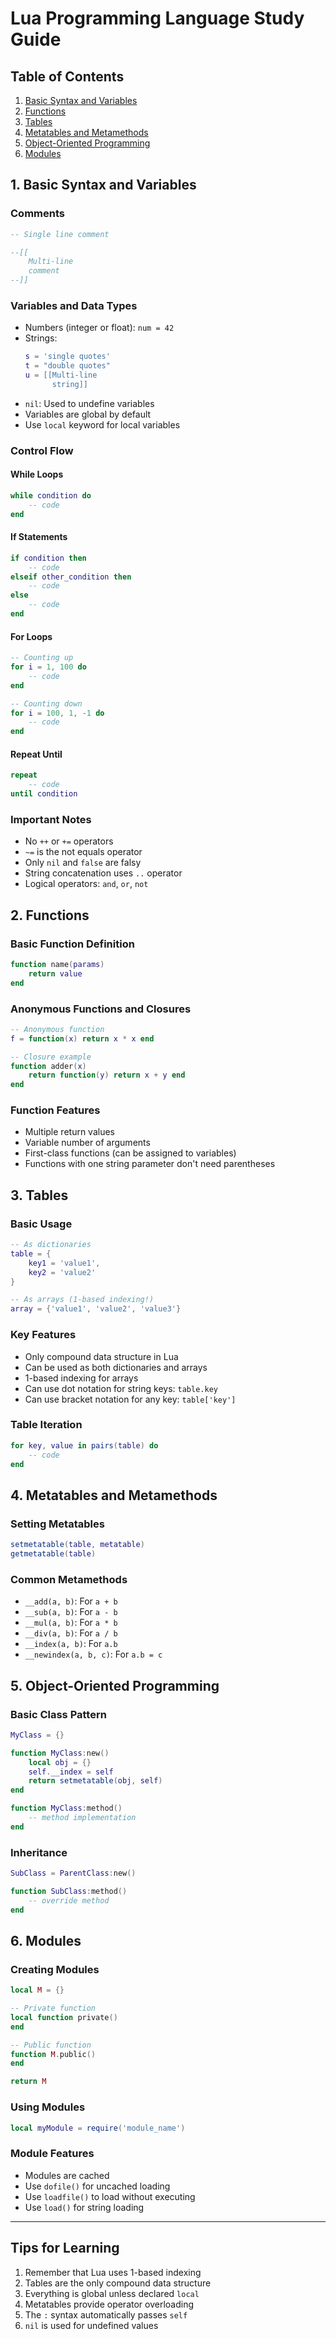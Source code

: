 # Lua Programming Language Study Guide

## Table of Contents
1. [Basic Syntax and Variables](#1-basic-syntax-and-variables)
2. [Functions](#2-functions)
3. [Tables](#3-tables)
4. [Metatables and Metamethods](#4-metatables-and-metamethods)
5. [Object-Oriented Programming](#5-object-oriented-programming)
6. [Modules](#6-modules)

## 1. Basic Syntax and Variables

### Comments
```lua
-- Single line comment

--[[
    Multi-line
    comment
--]]
```

### Variables and Data Types
- Numbers (integer or float): `num = 42`
- Strings:
  ```lua
  s = 'single quotes'
  t = "double quotes"
  u = [[Multi-line
        string]]
  ```
- `nil`: Used to undefine variables
- Variables are global by default
- Use `local` keyword for local variables

### Control Flow

#### While Loops
```lua
while condition do
    -- code
end
```

#### If Statements
```lua
if condition then
    -- code
elseif other_condition then
    -- code
else
    -- code
end
```

#### For Loops
```lua
-- Counting up
for i = 1, 100 do
    -- code
end

-- Counting down
for i = 100, 1, -1 do
    -- code
end
```

#### Repeat Until
```lua
repeat
    -- code
until condition
```

### Important Notes
- No `++` or `+=` operators
- `~=` is the not equals operator
- Only `nil` and `false` are falsy
- String concatenation uses `..` operator
- Logical operators: `and`, `or`, `not`

## 2. Functions

### Basic Function Definition
```lua
function name(params)
    return value
end
```

### Anonymous Functions and Closures
```lua
-- Anonymous function
f = function(x) return x * x end

-- Closure example
function adder(x)
    return function(y) return x + y end
end
```

### Function Features
- Multiple return values
- Variable number of arguments
- First-class functions (can be assigned to variables)
- Functions with one string parameter don't need parentheses

## 3. Tables

### Basic Usage
```lua
-- As dictionaries
table = {
    key1 = 'value1',
    key2 = 'value2'
}

-- As arrays (1-based indexing!)
array = {'value1', 'value2', 'value3'}
```

### Key Features
- Only compound data structure in Lua
- Can be used as both dictionaries and arrays
- 1-based indexing for arrays
- Can use dot notation for string keys: `table.key`
- Can use bracket notation for any key: `table['key']`

### Table Iteration
```lua
for key, value in pairs(table) do
    -- code
end
```

## 4. Metatables and Metamethods

### Setting Metatables
```lua
setmetatable(table, metatable)
getmetatable(table)
```

### Common Metamethods
- `__add(a, b)`: For `a + b`
- `__sub(a, b)`: For `a - b`
- `__mul(a, b)`: For `a * b`
- `__div(a, b)`: For `a / b`
- `__index(a, b)`: For `a.b`
- `__newindex(a, b, c)`: For `a.b = c`

## 5. Object-Oriented Programming

### Basic Class Pattern
```lua
MyClass = {}

function MyClass:new()
    local obj = {}
    self.__index = self
    return setmetatable(obj, self)
end

function MyClass:method()
    -- method implementation
end
```

### Inheritance
```lua
SubClass = ParentClass:new()

function SubClass:method()
    -- override method
end
```

## 6. Modules

### Creating Modules
```lua
local M = {}

-- Private function
local function private()
end

-- Public function
function M.public()
end

return M
```

### Using Modules
```lua
local myModule = require('module_name')
```

### Module Features
- Modules are cached
- Use `dofile()` for uncached loading
- Use `loadfile()` to load without executing
- Use `load()` for string loading

---

## Tips for Learning
1. Remember that Lua uses 1-based indexing
2. Tables are the only compound data structure
3. Everything is global unless declared `local`
4. Metatables provide operator overloading
5. The `:` syntax automatically passes `self`
6. `nil` is used for undefined values
